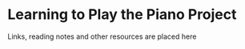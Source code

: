# Learning to Play the Piano Project
      
Links, reading notes and other resources are placed here
